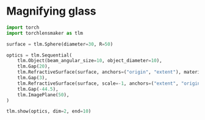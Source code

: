 # Magnifying glass


```python
import torch
import torchlensmaker as tlm

surface = tlm.Sphere(diameter=30, R=50)

optics = tlm.Sequential(
    tlm.Object(beam_angular_size=10, object_diameter=10),
    tlm.Gap(20),
    tlm.RefractiveSurface(surface, anchors=("origin", "extent"), material="BK7-nd"),
    tlm.Gap(3),
    tlm.RefractiveSurface(surface, scale=-1, anchors=("extent", "origin"), material="air"),
    tlm.Gap(-44.5),
    tlm.ImagePlane(50),
)

tlm.show(optics, dim=2, end=10)
```


<TLMViewer src="./magnifying_glass_tlmviewer/magnifying_glass_0.json" />

